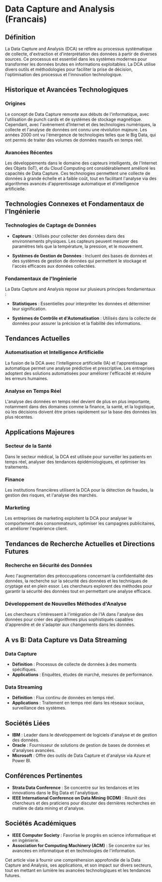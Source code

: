 # Data Capture and Analysis (Francais)

## Définition

La Data Capture and Analysis (DCA) se réfère au processus systématique de collecte, d'extraction et d'interprétation des données à partir de diverses sources. Ce processus est essentiel dans les systèmes modernes pour transformer les données brutes en informations exploitables. La DCA utilise divers outils et méthodologies pour faciliter la prise de décision, l'optimisation des processus et l'innovation technologique.

## Historique et Avancées Technologiques

### Origines

Le concept de Data Capture remonte aux débuts de l'informatique, avec l'utilisation de punch cards et de systèmes de stockage magnétique. Cependant, avec l'avènement d’Internet et des technologies numériques, la collecte et l'analyse de données ont connu une révolution majeure. Les années 2000 ont vu l'émergence de technologies telles que le Big Data, qui ont permis de traiter des volumes de données massifs en temps réel.

### Avancées Récentes

Les développements dans le domaine des capteurs intelligents, de l'Internet des Objets (IoT), et du Cloud Computing ont considérablement amélioré les capacités de Data Capture. Ces technologies permettent une collecte de données à grande échelle et à faible coût, tout en facilitant l'analyse via des algorithmes avancés d'apprentissage automatique et d'intelligence artificielle.

## Technologies Connexes et Fondamentaux de l'Ingénierie

### Technologies de Captage de Données

- **Capteurs** : Utilisés pour collecter des données dans des environnements physiques. Les capteurs peuvent mesurer des paramètres tels que la température, la pression, et le mouvement.
  
- **Systèmes de Gestion de Données** : Incluent des bases de données et des systèmes de gestion de données qui permettent le stockage et l'accès efficaces aux données collectées.

### Fondamentaux de l'Ingénierie

La Data Capture and Analysis repose sur plusieurs principes fondamentaux :

- **Statistiques** : Essentielles pour interpréter les données et déterminer leur signification.
  
- **Systèmes de Contrôle et d'Automatisation** : Utilisés dans la collecte de données pour assurer la précision et la fiabilité des informations.

## Tendances Actuelles

### Automatisation et Intelligence Artificielle

La fusion de la DCA avec l'intelligence artificielle (IA) et l'apprentissage automatique permet une analyse prédictive et prescriptive. Les entreprises adoptent des solutions automatisées pour améliorer l'efficacité et réduire les erreurs humaines.

### Analyse en Temps Réel

L'analyse des données en temps réel devient de plus en plus importante, notamment dans des domaines comme la finance, la santé, et la logistique, où les décisions doivent être prises rapidement sur la base des données les plus récentes.

## Applications Majeures

### Secteur de la Santé

Dans le secteur médical, la DCA est utilisée pour surveiller les patients en temps réel, analyser des tendances épidémiologiques, et optimiser les traitements.

### Finance

Les institutions financières utilisent la DCA pour la détection de fraudes, la gestion des risques, et l'analyse des marchés.

### Marketing

Les entreprises de marketing exploitent la DCA pour analyser le comportement des consommateurs, optimiser les campagnes publicitaires, et améliorer l'expérience client.

## Tendances de Recherche Actuelles et Directions Futures

### Recherche en Sécurité des Données

Avec l'augmentation des préoccupations concernant la confidentialité des données, la recherche sur la sécurité des données et les techniques de cryptage est en plein essor. Les chercheurs explorent des méthodes pour garantir la sécurité des données tout en permettant une analyse efficace.

### Développement de Nouvelles Méthodes d'Analyse

Les chercheurs s'intéressent à l'intégration de l'IA dans l'analyse des données pour créer des algorithmes plus sophistiqués capables d'apprendre et de s'adapter aux changements dans les données.

## A vs B: Data Capture vs Data Streaming

### Data Capture

- **Définition** : Processus de collecte de données à des moments spécifiques.
- **Applications** : Enquêtes, études de marché, mesures de performance.

### Data Streaming

- **Définition** : Flux continu de données en temps réel.
- **Applications** : Traitement en temps réel dans les réseaux sociaux, surveillance des systèmes.

## Sociétés Liées

- **IBM** : Leader dans le développement de logiciels d'analyse et de gestion des données.
- **Oracle** : Fournisseur de solutions de gestion de bases de données et d'analyses avancées.
- **Microsoft** : Offre des outils de Data Capture et d'analyse via Azure et Power BI.

## Conférences Pertinentes

- **Strata Data Conference** : Se concentre sur les tendances et les innovations dans le Big Data et l'analytique.
- **IEEE International Conference on Data Mining (ICDM)** : Réunit des chercheurs et des praticiens pour discuter des dernières recherches en matière de data mining et d'analyse.

## Sociétés Académiques

- **IEEE Computer Society** : Favorise le progrès en science informatique et en ingénierie.
- **Association for Computing Machinery (ACM)** : Se concentre sur les avancées en informatique et en technologies de l'information.

Cet article vise à fournir une compréhension approfondie de la Data Capture and Analysis, ses applications, et son impact sur divers secteurs, tout en mettant en lumière les avancées technologiques et les tendances futures.